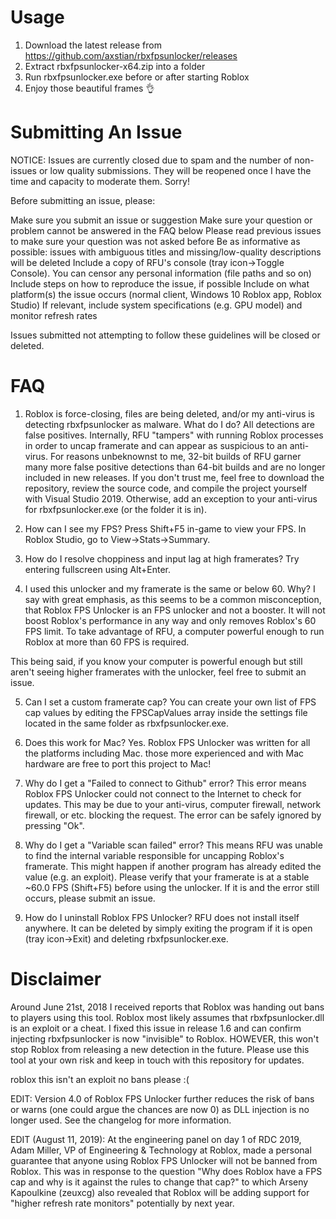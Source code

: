 # Usage
1. Download the latest release from https://github.com/axstian/rbxfpsunlocker/releases
2. Extract rbxfpsunlocker-x64.zip into a folder
3. Run rbxfpsunlocker.exe before or after starting Roblox
4. Enjoy those beautiful frames 👌
# Submitting An Issue
NOTICE: Issues are currently closed due to spam and the number of non-issues or low quality submissions. They will be reopened once I have the time and capacity to moderate them. Sorry!

Before submitting an issue, please:

Make sure you submit an issue or suggestion
Make sure your question or problem cannot be answered in the FAQ below
Please read previous issues to make sure your question was not asked before
Be as informative as possible: issues with ambiguous titles and missing/low-quality descriptions will be deleted
Include a copy of RFU's console (tray icon->Toggle Console). You can censor any personal information (file paths and so on)
Include steps on how to reproduce the issue, if possible
Include on what platform(s) the issue occurs (normal client, Windows 10 Roblox app, Roblox Studio)
If relevant, include system specifications (e.g. GPU model) and monitor refresh rates

Issues submitted not attempting to follow these guidelines will be closed or deleted.
# FAQ
1. Roblox is force-closing, files are being deleted, and/or my anti-virus is detecting rbxfpsunlocker as malware. What do I do?
All detections are false positives. Internally, RFU "tampers" with running Roblox processes in order to uncap framerate and can appear as suspicious to an anti-virus. For reasons unbeknownst to me, 32-bit builds of RFU garner many more false positive detections than 64-bit builds and are no longer included in new releases. If you don't trust me, feel free to download the repository, review the source code, and compile the project yourself with Visual Studio 2019. Otherwise, add an exception to your anti-virus for rbxfpsunlocker.exe (or the folder it is in).

2. How can I see my FPS?
Press Shift+F5 in-game to view your FPS. In Roblox Studio, go to View->Stats->Summary.

3. How do I resolve choppiness and input lag at high framerates?
Try entering fullscreen using Alt+Enter.

4. I used this unlocker and my framerate is the same or below 60. Why?
I say with great emphasis, as this seems to be a common misconception, that Roblox FPS Unlocker is an FPS unlocker and not a booster. It will not boost Roblox's performance in any way and only removes Roblox's 60 FPS limit. To take advantage of RFU, a computer powerful enough to run Roblox at more than 60 FPS is required.

This being said, if you know your computer is powerful enough but still aren't seeing higher framerates with the unlocker, feel free to submit an issue.

5. Can I set a custom framerate cap?
You can create your own list of FPS cap values by editing the FPSCapValues array inside the settings file located in the same folder as rbxfpsunlocker.exe.

6. Does this work for Mac?
Yes. Roblox FPS Unlocker was written for all the platforms including Mac. those more experienced and with Mac hardware are free to port this project to Mac!

7. Why do I get a "Failed to connect to Github" error?
This error means Roblox FPS Unlocker could not connect to the Internet to check for updates. This may be due to your anti-virus, computer firewall, network firewall, or etc. blocking the request. The error can be safely ignored by pressing "Ok".

8. Why do I get a "Variable scan failed" error?
This means RFU was unable to find the internal variable responsible for uncapping Roblox's framerate. This might happen if another program has already edited the value (e.g. an exploit). Please verify that your framerate is at a stable ~60.0 FPS (Shift+F5) before using the unlocker. If it is and the error still occurs, please submit an issue.

9. How do I uninstall Roblox FPS Unlocker?
RFU does not install itself anywhere. It can be deleted by simply exiting the program if it is open (tray icon->Exit) and deleting rbxfpsunlocker.exe.
# Disclaimer
Around June 21st, 2018 I received reports that Roblox was handing out bans to players using this tool. Roblox most likely assumes that rbxfpsunlocker.dll is an exploit or a cheat. I fixed this issue in release 1.6 and can confirm injecting rbxfpsunlocker is now "invisible" to Roblox. HOWEVER, this won't stop Roblox from releasing a new detection in the future. Please use this tool at your own risk and keep in touch with this repository for updates.

roblox this isn't an exploit no bans please :(

EDIT: Version 4.0 of Roblox FPS Unlocker further reduces the risk of bans or warns (one could argue the chances are now 0) as DLL injection is no longer used. See the changelog for more information.

EDIT (August 11, 2019): At the engineering panel on day 1 of RDC 2019, Adam Miller, VP of Engineering & Technology at Roblox, made a personal guarantee that anyone using Roblox FPS Unlocker will not be banned from Roblox. This was in response to the question "Why does Roblox have a FPS cap and why is it against the rules to change that cap?" to which Arseny Kapoulkine (zeuxcg) also revealed that Roblox will be adding support for "higher refresh rate monitors" potentially by next year.
